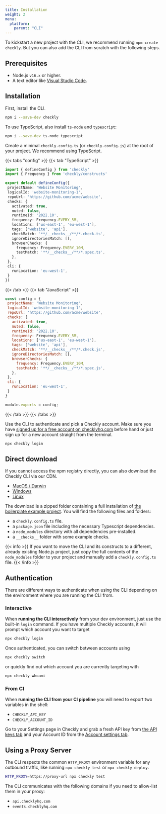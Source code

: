 ```yaml
---
title: Installation
weight: 2
menu:
  platform:
    parent: "CLI"
---
```


To kickstart a new project with the CLI, we recommend running `npm create checkly`. But you can also add the CLI
from scratch with the following steps.

## Prerequisites

- Node.js `v16.x` or higher.
- A text editor like [Visual Studio Code](https://code.visualstudio.com/).

## Installation

First, install the CLI.

```bash
npm i --save-dev checkly
```

To use TypeScript, also install `ts-node` and `typescript`:

```bash
npm i --save-dev ts-node typescript
```

Create a minimal `checkly.config.ts` (or `checkly.config.js`) at the root of your project. We recommend using TypeScript.

{{< tabs "config" >}}
{{< tab "TypeScript" >}}
 ```ts
import { defineConfig } from 'checkly'
import { Frequency } from 'checkly/constructs'

export default defineConfig({
  projectName: 'Website Monitoring',
  logicalId: 'website-monitoring-1',
  repoUrl: 'https://github.com/acme/website',
  checks: {
    activated: true,
    muted: false,
    runtimeId: '2022.10',
    frequency: Frequency.EVERY_5M,
    locations: ['us-east-1', 'eu-west-1'],
    tags: ['website', 'api'],
    checkMatch: '**/__checks__/**/*.check.ts',
    ignoreDirectoriesMatch: [],
    browserChecks: {
      frequency: Frequency.EVERY_10M,
      testMatch: '**/__checks__/**/*.spec.ts',
    },
  },
  cli: {
    runLocation: 'eu-west-1',
  }
})
 ```
{{< /tab >}}
{{< tab "JavaScript" >}}
 ```js
const config = {
  projectName: 'Website Monitoring',
  logicalId: 'website-monitoring-1',
  repoUrl: 'https://github.com/acme/website',
  checks: {
    activated: true,
    muted: false,
    runtimeId: '2022.10',
    frequency: Frequency.EVERY_5M,
    locations: ['us-east-1', 'eu-west-1'],
    tags: ['website', 'api'],
    checkMatch: '**/__checks__/**/*.check.js',
    ignoreDirectoriesMatch: [],
    browserChecks: {
      frequency: Frequency.EVERY_10M,
      testMatch: '**/__checks__/**/*.spec.js',
    },
  },
  cli: {
    runLocation: 'eu-west-1',
  }
}

module.exports = config;
 ```
{{< /tab >}}
{{< /tabs >}}

Use the CLI to authenticate and pick a Checkly account. Make sure you have [signed up for a free account on checklyhq.com](https://www.checklyhq.com/)
before hand or just sign up for a new account straight from the terminal.

```bash
npx checkly login
```
## Direct download

If you cannot access the npm registry directly, you can also download the Checkly CLI via our CDN.

- [MacOS / Darwin](https://cdn.checklyhq.com/downloads/checkly-cli/4.9.0/darwin/checkly-cli.zip)
- [Windows](https://cdn.checklyhq.com/downloads/checkly-cli/4.9.0/windows/checkly-cli.zip)
- [Linux](https://cdn.checklyhq.com/downloads/checkly-cli/4.9.0/linux/checkly-cli.tar.gz)

The download is a zipped folder containing a full installation of [the boilerplate example project](https://github.com/checkly/checkly-cli/tree/main/examples/boilerplate-project).
You will find the following files and folders:
- a `checkly.config.ts` file.
- a `package.json` file including the necessary Typescript dependencies.
- a `node_modules` directory with all dependencies pre-installed.
- a `__checks__` folder with some example checks.

{{< info >}}
If you want to move the CLI and its constructs to a different, already existing Node.js project, just copy the full contents
of the `node_modules` folder to your project and manually add a `checkly.config.ts` file.
{{< /info >}}


## Authentication

There are different ways to authenticate when using the CLI depending on the environment where you are running the CLI from.

### Interactive

When **running the CLI interactively** from your dev environment, just use the built-in `login` command. If you have multiple
Checkly accounts, it will prompt which account you want to target

```bash
npx checkly login
```

Once authenticated, you can switch between accounts using

```bash
npx checkly switch
```

or quickly find out which account you are currently targeting with

```bash
npx checkly whoami
```

### From CI

When **running the CLI from your CI pipeline** you will need to export two variables in the shell:
- `CHECKLY_API_KEY`
- `CHECKLY_ACCOUNT_ID`

Go to your Settings page in Checkly and grab a fresh API key from [the API keys tab](https://app.checklyhq.com/settings/user/api-keys) and your
Account ID from the [Account settings tab](https://app.checklyhq.com/settings/account/general).

## Using a Proxy Server

The CLI respects the common `HTTP_PROXY` environment variable for any outbound traffic, like running `npx checkly test`
or `npx checkly deploy`. 

```bash
HTTP_PROXY=https://proxy-url npx checkly test
```

The CLI communicates with the following domains if you need to allow-list them in your proxy:
- `api.checklyhq.com`
- `events.checklyhq.com`
